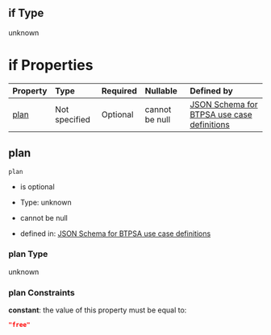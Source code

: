 ## if Type

unknown

# if Properties

| Property      | Type          | Required | Nullable       | Defined by                                                                                                                                                                                                                                  |
| :------------ | :------------ | :------- | :------------- | :------------------------------------------------------------------------------------------------------------------------------------------------------------------------------------------------------------------------------------------ |
| [plan](#plan) | Not specified | Optional | cannot be null | [JSON Schema for BTPSA use case definitions](btpsa-usecase-properties-services-items-allof-2-then-allof-26-then-allof-1-if-properties-plan.md "undefined#/properties/services/items/allOf/2/then/allOf/26/then/allOf/1/if/properties/plan") |

## plan



`plan`

*   is optional

*   Type: unknown

*   cannot be null

*   defined in: [JSON Schema for BTPSA use case definitions](btpsa-usecase-properties-services-items-allof-2-then-allof-26-then-allof-1-if-properties-plan.md "undefined#/properties/services/items/allOf/2/then/allOf/26/then/allOf/1/if/properties/plan")

### plan Type

unknown

### plan Constraints

**constant**: the value of this property must be equal to:

```json
"free"
```
